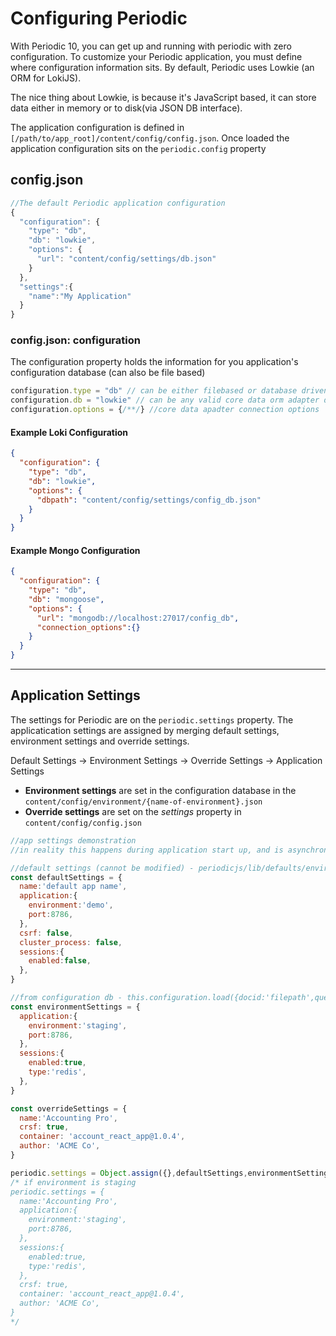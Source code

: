 # Configuring Periodic

With Periodic 10, you can get up and running with periodic with zero configuration. To customize your Periodic application, you must define where configuration information sits. By default, Periodic uses Lowkie (an ORM for LokiJS).

The nice thing about Lowkie, is because it's JavaScript based, it can store data either in memory or to disk(via JSON DB interface).

The application configuration is defined in `[/path/to/app_root]/content/config/config.json`. Once loaded the application configuration sits on the `periodic.config` property 

## config.json

```javascript
//The default Periodic application configuration
{
  "configuration": {
    "type": "db",
    "db": "lowkie",
    "options": {
      "url": "content/config/settings/db.json"
    }
  },
  "settings":{
    "name":"My Application"
  }  
}
```

### config.json: configuration
The configuration property holds the information for you application's configuration database (can also be file based)
```javascript
configuration.type = "db" // can be either filebased or database driven "file" {db|file} 
configuration.db = "lowkie" // can be any valid core data orm adapter db {lowkie(loki)|mongoose(mongo)|sequelize(sql)|reddie(redis)}
configuration.options = {/**/} //core data apadter connection options
```
#### Example Loki Configuration
```json
{
  "configuration": {
    "type": "db",
    "db": "lowkie",
    "options": {
      "dbpath": "content/config/settings/config_db.json"
    }
  }
}
```
#### Example Mongo Configuration
```json
{
  "configuration": {
    "type": "db",
    "db": "mongoose",
    "options": {
      "url": "mongodb://localhost:27017/config_db",
      "connection_options":{}
    }
  }
}
```
---
## Application Settings
The settings for Periodic are on the `periodic.settings` property. The applicatication settings are assigned by merging default settings, environment settings and override settings.

Default Settings -> Environment Settings -> Override Settings -> Application Settings

* **Environment settings** are set in the configuration database in the `content/config/environment/{name-of-environment}.json`
* **Override settings** are set on the _settings_ property in `content/config/config.json`

```javascript
//app settings demonstration
//in reality this happens during application start up, and is asynchronous (because configurations can be stored in files or databases)

//default settings (cannot be modified) - periodicjs/lib/defaults/environment.js
const defaultSettings = {
  name:'default app name',
  application:{
    environment:'demo',
    port:8786,
  },
  csrf: false,
  cluster_process: false,
  sessions:{
    enabled:false,
  },
}

//from configuration db - this.configuration.load({docid:'filepath',query:`content/config/environment/${this.config.process.runtime}.json`})
const environmentSettings = {
  application:{
    environment:'staging',
    port:8786,
  },
  sessions:{
    enabled:true,
    type:'redis',
  },
}

const overrideSettings = {
  name:'Accounting Pro',
  crsf: true,
  container: 'account_react_app@1.0.4',
  author: 'ACME Co',
}

periodic.settings = Object.assign({},defaultSettings,environmentSettings,overrideSettings);
/* if environment is staging
periodic.settings = {
  name:'Accounting Pro',
  application:{
    environment:'staging',
    port:8786,
  },
  sessions:{
    enabled:true,
    type:'redis',
  },
  crsf: true,
  container: 'account_react_app@1.0.4',
  author: 'ACME Co',
}
*/
```
